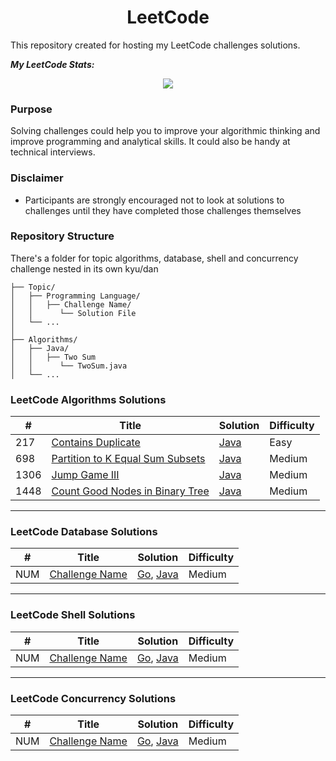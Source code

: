 <h1 align="center"> LeetCode </h1>

 This repository created for hosting my LeetCode challenges solutions.
 
  ***My LeetCode Stats:***
  
 <div align="center"><a href="https://leetcode.com/razlevio/"><img src="https://leetcode-stats.vercel.app/api?username=razlevio&theme=Dark"></a></div>
 
 ### Purpose

Solving challenges could help you to improve your algorithmic thinking and improve programming and analytical skills. It could also be handy at technical interviews.

### Disclaimer

- Participants are strongly encouraged not to look at solutions to challenges until they have completed those challenges themselves

### Repository Structure

There's a folder for topic algorithms, database, shell and concurrency challenge nested in its own kyu/dan

```ascii
├── Topic/
│   ├── Programming Language/
│   │   ├── Challenge Name/
│   │      └── Solution File
│   └── ...
│
├── Algorithms/
│   ├── Java/
│   │   ├── Two Sum
│   │      └── TwoSum.java
│   └── ...
```

### LeetCode Algorithms Solutions

| # | Title | Solution | Difficulty |
|---| ----- | -------- | ---------- |
|217|[Contains Duplicate](https://leetcode.com/problems/contains-duplicate/) | [Java](./Algorithms/Java/Contains-Duplicate/ContainsDuplicate.java)|Easy|
|698|[Partition to K Equal Sum Subsets](https://leetcode.com/problems/partition-to-k-equal-sum-subsets/)|[Java](./Algorithms/Java/Partition-to-K-Equal-Sum-Subset/CanPartitionSubset.java) |Medium|
|1306|[Jump Game III](https://leetcode.com/problems/jump-game-iii/)|[Java](./Algorithms/Java/Jump-Game-III/JumpGameIII.java)|Medium|
|1448|[Count Good Nodes in Binary Tree](https://leetcode.com/problems/count-good-nodes-in-binary-tree/)|[Java](./Algorithms/Java/Count-Good-Nodes-in-Binary-Tree/CountGoodNodes.java)|Medium|

---

### LeetCode Database Solutions
| # | Title | Solution | Difficulty |
|---| ----- | -------- | ---------- |
|NUM|[Challenge Name](https://leetcode.com/problems/largest-number-after-mutating-substring/) | [Go](./Algorithms/path), [Java](./Algorithms/path)|Medium|

---

### LeetCode Shell Solutions
| # | Title | Solution | Difficulty |
|---| ----- | -------- | ---------- |
|NUM|[Challenge Name](https://leetcode.com/problems/largest-number-after-mutating-substring/) | [Go](./Algorithms/path), [Java](./Algorithms/path)|Medium|

---

### LeetCode Concurrency Solutions

| # | Title | Solution | Difficulty |
|---| ----- | -------- | ---------- |
|NUM|[Challenge Name](https://leetcode.com/problems/largest-number-after-mutating-substring/) | [Go](./Algorithms/path), [Java](./Algorithms/path)|Medium|
